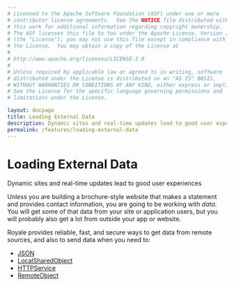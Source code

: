 ```yaml
---
# Licensed to the Apache Software Foundation (ASF) under one or more
# contributor license agreements.  See the NOTICE file distributed with
# this work for additional information regarding copyright ownership.
# The ASF licenses this file to You under the Apache License, Version 2.0
# (the "License"); you may not use this file except in compliance with
# the License.  You may obtain a copy of the License at
# 
# http://www.apache.org/licenses/LICENSE-2.0
# 
# Unless required by applicable law or agreed to in writing, software
# distributed under the License is distributed on an "AS IS" BASIS,
# WITHOUT WARRANTIES OR CONDITIONS OF ANY KIND, either express or implied.
# See the License for the specific language governing permissions and
# limitations under the License.

layout: docpage
title: Loading External Data
description: Dynamic sites and real-time updates lead to good user experiences
permalink: /features/loading-external-data
---
```


# Loading External Data

Dynamic sites and real-time updates lead to good user experiences

Unless you are building a brochure-style website that makes a statement and provides contact information, you are going to be working with _data_. You will get some of that data from your site or application users, but you will probably also get a lot from outside your app or website.

Royale provides reliable, fast, and secure ways to get data from remote sources, and also to send data when you need to:

* [JSON](features/loading-external-data/json)
* [LocalSharedObject](features/loading-external-data/localsharedobject)
* [HTTPService](features/loading-external-data/httpservice)
* [RemoteObject](features/loading-external-data/remoteobject)

